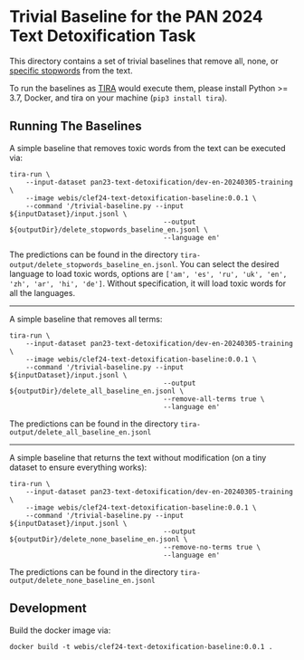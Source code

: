 # Trivial Baseline for the PAN 2024 Text Detoxification Task

This directory contains a set of trivial baselines that remove all, none, or [specific stopwords](https://huggingface.co/datasets/textdetox/multilingual_toxic_lexicon) from the text.

To run the baselines as [TIRA](http://tira.io) would execute them, please install Python >= 3.7, Docker, and tira on your machine (`pip3 install tira`).

## Running The Baselines

A simple baseline that removes toxic words from the text can be executed via:

```
tira-run \
    --input-dataset pan23-text-detoxification/dev-en-20240305-training \
    --image webis/clef24-text-detoxification-baseline:0.0.1 \
    --command '/trivial-baseline.py --input ${inputDataset}/input.jsonl \
                                      --output ${outputDir}/delete_stopwords_baseline_en.jsonl \
                                      --language en'
```

The predictions can be found in the directory `tira-output/delete_stopwords_baseline_en.jsonl`. You can select the desired language to load toxic words, options are `['am', 'es', 'ru', 'uk', 'en', 'zh', 'ar', 'hi', 'de']`. Without specification, it will load toxic words for all the languages. 

---

A simple baseline that removes all terms:
```
tira-run \
    --input-dataset pan23-text-detoxification/dev-en-20240305-training \
    --image webis/clef24-text-detoxification-baseline:0.0.1 \
    --command '/trivial-baseline.py --input ${inputDataset}/input.jsonl \
                                      --output ${outputDir}/delete_all_baseline_en.jsonl \
                                      --remove-all-terms true \
									  --language en'
```

The predictions can be found in the directory `tira-output/delete_all_baseline_en.jsonl`

---

A simple baseline that returns the text without modification (on a tiny dataset to ensure everything works):

```
tira-run \
    --input-dataset pan23-text-detoxification/dev-en-20240305-training \
    --image webis/clef24-text-detoxification-baseline:0.0.1 \
    --command '/trivial-baseline.py --input ${inputDataset}/input.jsonl \
                                      --output ${outputDir}/delete_none_baseline_en.jsonl \
                                      --remove-no-terms true \
									  --language en'
```

The predictions can be found in the directory `tira-output/delete_none_baseline_en.jsonl`


## Development

Build the docker image via:

```
docker build -t webis/clef24-text-detoxification-baseline:0.0.1 .
```

